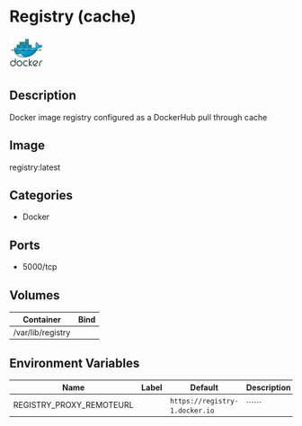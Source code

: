 # Registry (cache)

![Logo](images/Registrycache.png)

## Description
Docker image registry configured as a DockerHub pull through cache

## Image
registry:latest

## Categories
- Docker

## Ports
- 5000/tcp

## Volumes
| Container | Bind |
|-----------|------|
| /var/lib/registry |  |

## Environment Variables
| Name | Label | Default | Description |
|------|-------|---------|-------------|
| REGISTRY_PROXY_REMOTEURL |  | ```https://registry-1.docker.io``` | `````` |

